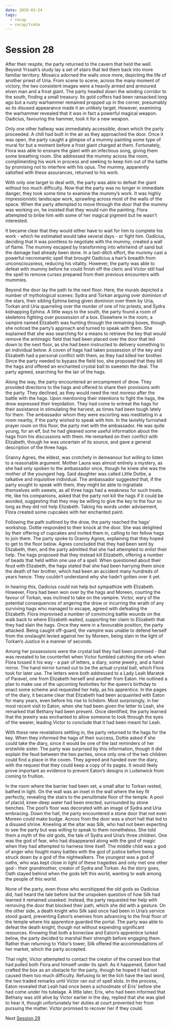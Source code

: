 ```yaml
---
date: 2020-03-24
tags:
  - recap
  - recap/tcmtm
---
```

# Session 28

After their respite, the party returned to the cavern that held the well. Beyond Yrssah’s study lay a set of stairs that led them back into more familiar territory. Mosaics adorned the walls once more, depicting the life of another priest of Uria. From scene to scene, across the many moment of victory, the two consistent images were a heavily armed and armoured elven man and a frost giant. The party headed down the winding corridor to the south, finding a small treasury. Its gold coffers had been ransacked long ago but a rusty warhammer remained propped up in the corner, presumably as its disused appearance made it an unlikely target. However, examining the warhammer revealed that it was in fact a powerful magical weapon. Oadicius, favouring the hammer, took it for a new weapon.

Only one other hallway was immediately accessible, down which the party proceeded. A chill had built in the air as they approached the door. Once it was open, the party caught a glimpse of a mummy painting some type of mural for but a moment before a frost giant charged at them. Fortunately, Flora was able to ensnare the giant with an infectious song, giving them some breathing room. She addressed the mummy across the room, complimenting his work in process and seeking to keep him out of the battle by promising not to interfere with his opus. The mummy, apparently satisfied with these assurances, returned to his work.

With only one target to deal with, the party was able to defeat the giant without too much difficulty. Now that the party was no longer in immediate danger, they took some time to examine the mummy’s work. It was highly impressionistic landscape work, sprawling across most of the walls of the space. When the party attempted to move through the door that the mummy was working on, he insisted that they would ruin the painting. Flora attempted to bribe him with some of her magical pigment but he wasn’t interested.

It became clear that they would either have to wait for him to complete his work - which he estimated would take several days - or fight him. Oadicius, deciding that it was pointless to negotiate with the mummy, created a wall of flame. The mummy escaped by transforming into whirlwind of sand but the damage had already been done. In a last-ditch effort, the mummy cast a powerful necromantic spell that brought Oadicius a hair’s breadth from unconsciousness, reducing his vitality. However, the party was able to defeat with mummy before he could finish off the cleric and Victor still had the spell to remove curses prepared from their previous encounters with mummies.

Beyond the door lay the path to the next floor. Here, the murals depicted a number of mythological scenes: Sydra and Torkan arguing over dominion of the stars, their sibling Ephina being given dominion over them by Uria, Torkan and Uria quarreling over the murder of one of his priests, and Sydra kidnapping Ephina. A little ways to the south, the party found a room of skeletons fighting over possession of a box. Elsewhere in the room, a vampire named Elizabeth was hunting through the remaining boxes, though she noticed the party’s approach and turned to speak with them. She explained that she was searching for a means to retrieve the key that would remove the antimagic field that had been placed over the door that led down to the next floor, as she had been instructed to delivery something to an individual below. A coven of hags had taken possession of the key and Elizabeth had a personal conflict with them, as they had killed her brother. Since the party needed to bypass the field too, she proposed that they kill the hags and offered an enchanted crystal ball to sweeten the deal. The party agreed, searching for the lair of the hags.

Along the way, the party encountered an encampment of drow. They provided directions to the hags and offered to share their provisions with the party. They declined, as they would need the rest moreso after the battle with the hags. Upon mentioning their intentions to fight the hags, the drow expressed their trepidation. They had come to entreat the hags for their assistance in stimulating the harvest, as times had been tough lately for them. The ambassador whom they were escorting was meditating in a room nearby, if the party wished to speak with him. In the lavishly furnished prayer room on this floor, the party met with the ambassador. He was quite young, for an elf, but he had gleaned some useful information about the hags from his discussions with them. He remarked on their conflict with Elizabeth, though he was uncertain of its source, and gave a general description of the three hags.

Granny Agnes, the eldest, was crotchety in demeanour but willing to listen to a reasonable argument. Mother Laura was almost entirely a mystery, as she had only spoken to the ambassador once, though he knew she was the mother of the youngest hag. Said daughter was called Little Dottie, a talkative and inquisitive individual. The ambassador suggested that, if the party sought to speak with them, they might be able to ingratiate themselves with sweets, as all three hags had a weakness for such treats. He, like his companions, asked that the party not kill the hags if it could be avoided, suggesting that they may be willing to give the key to the four so long as they did not help Elizabeth. Taking his words under advisement, Flora created some cupcakes with her enchanted paint.

Following the path outlined by the drow, the party reached the hags’ workshop. Dottie responded to their knock at the door. She was delighted by their offering of cupcakes and invited them in, calling to her fellow hags to join them. The party spoke to Granny Agnes, explaining that they hoped to get to the floor below. Agnes concluded that they had been sent by Elizabeth, then, and the party admitted that she had attempted to enlist their help. The hags proposed that they instead kill Elizabeth, offering a number of beads that held within one use of a spell. When questioned about their feud with Elizabeth, the hags stated that she had been harrying them since the death of her brother, which had been an accident many hundreds of years hence. They couldn’t understand why she hadn’t gotten over it yet.

In hearing this, Oadicius could not help but sympathize with Elizabeth. However, Flora had been won over by the hags and Moreen, courting the favour of Torkan, was inclined to take on the vampire. Victor, wary of the potential consequences of angering the drow or incurring the wrath of any surviving hags who managed to escape, agreed with defeating the Elizabeth. Flora improvised a number of convincing battle wounds on the walk back to where Elizabeth waited, supporting her claim to Elizabeth that they had slain the hags. Once they were in a favourable position, the party attacked. Being caught off-guard, the vampire was unable to defend herself from the onslaught levied against her by Moreen, being slain in the light of Torkan’s Justice in a manner of seconds.

Among her possessions were the crystal ball they had been promised - that was revealed to be counterfeit when Victor fumbled catching the orb when Flora tossed it his way - a pair of letters, a diary, some jewelry, and a hand mirror. The hand mirror turned out to be the actual crystal ball, which Flora took for later use. The letters were both addressed to a Lady Leah Maratok of Paravel, one from Elizabeth herself and another from Eaton. He outlined a plan to make use of the upcoming festivities for the queen’s birthday to enact some scheme and requested her help, as his apprentice. In the pages of the diary, it became clear that Elizabeth had been acquainted with Eaton for many years, even before his rise to lichdom. Most surprisingly, in her most recent visit to Eaton, when she had been given the letter to Leah, she remarked that Bethany had been present. Once identified, the party learned that the jewelry was enchanted to allow someone to look through the eyes of the wearer, leading Victor to conclude that it had been meant for Leah.

With these new revelations settling in, the party returned to the hags for the key. When they informed the hags of their success, Dottie asked if she could take the diary, since it would be one of the last reminders of her erstwhile sister. The party was surprised by this information, though it did explain the feud between the two parties, since only one of the two children could find a place in the coven. They agreed and handed over the diary, with the request that they could keep a copy of its pages. It would likely prove important as evidence to prevent Eaton’s designs in Ludenwick from coming to fruition.

In the room where the barrier had been set, a small altar to Torkan rested, bathed in light. On the wall was an inset in the wall where the key fit perfectly, revealing the stairs to the penultimate floor of the temple. A pool of placid, knee-deep water had been erected, surrounded by stone benches. The pool’s floor was decorated with an image of Sydra and Uria embracing. Down the hall, the party encountered a stone door that not even Moreen could make budge. Across from the door was a short hall that led to a disused shrine. Kneeling at the altar was Silk, who had not been expecting to see the party but was willing to speak to them nonetheless. She told them a myth of the old gods, the tale of Sydra and Uria’s three children. One was the god of fear, who had disappeared along with the god of magic when they had attempted to harness time itself. The middle child was a god of anger who fought many battles with the god of justice before being struck down by a god of the nightwalkers. The youngest was a god of oaths, who was kept close in light of these tragedies and only met one other god - their grandmother, creator of Sydra and Torkan. As the story goes, Oath stayed behind when the gods left this world, wanting to walk among the people of this world.

None of the party, even those who worshipped the old gods as Oadicius did, had heard the tale before but the unspoken question of how Silk had learned it remained unasked. Instead, the party requested her help with removing the door that blocked their path, which she did with a gesture. On the other side, a death knight who Silk said once had been in Uria’s service stood guard, preventing Eaton’s enemies from advancing to the final floor of the temple where his apprentice guarded the portal. The party was able to defeat the death knight, though not without expending significant resources. Knowing that both a boneclaw and Eaton’s apprentice lurked below, the party decided to marshal their strength before engaging them. Rather than returning to Yldor’s tower, Silk offered the accommodations of her market, which the party accepted.

That night, Victor attempted to contact the creator of the cursed box that had pulled both Flora and himself under its spell. As it happened, Eaton had crafted the box as an obstacle for the party, though he hoped it had not caused them too much difficulty. Refusing to let the lich have the last word, the two traded remarks until Victor ran out of spell slots. In the process, Eaton revealed that Leah had once been a schoolmate of Eris’ before she had come under his tutelage. A little later, Eris, who had been informed that Bethany was still alive by Victor earlier in the day, replied that she was glad to hear it, though unfortunately her duties at court prevented her from pursuing the matter. Victor promised to recover her if they could.

Next
[Session 29](Recaps/Through%20Caverns%20Measureless%20to%20Man/Session%2029.md)